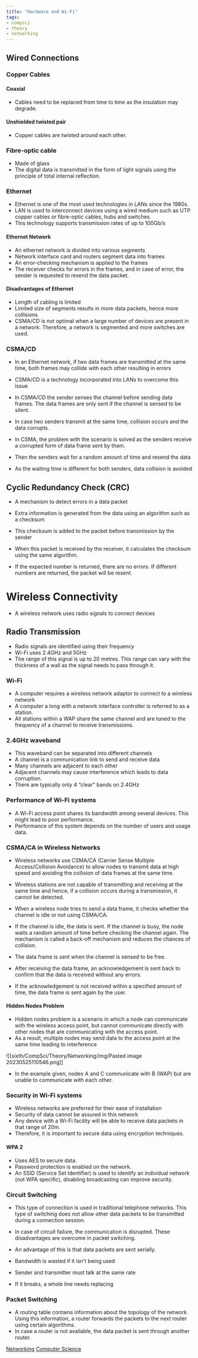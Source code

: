 ```yaml
---
title: "Hardware and Wi-Fi"
tags:
- compsci
- theory
- networking
---
```


## Wired Connections

### Copper Cables

#### Coaxial 

- Cables need to be replaced from time to time as the insulation may degrade.

#### Unshielded twisted pair

- Copper cables are twisted around each other.

### Fibre-optic cable

- Made of glass
- The digital data is transmitted in the form of light signals using the principle of total internal reflection.

### Ethernet

- Ethernet is one of the most used technologies in LANs since the 1980s.
- LAN  is used to interconnect devices using a wired medium such as UTP copper cables or fibre-optic cables, hubs and switches.
- This technology supports transmission rates of up to 100Gb/s

#### Ethernet Network

- An ethernet network is divided into various segments
- Network interface card and routers segment data into frames
- An error-checking mechanism is applied to the frames
- The receiver checks for errors in the frames, and in case of error, the sender is requested to resend the data packet.


#### Disadvantages of Ethernet

- Length of cabling is limited
- Limited size of segments results in more data packets, hence more collisions
- CSMA/CD is not optimal when a large number of devices are present in a network. Therefore, a network is segmented and more switches are used.

### CSMA/CD

- In an Ethernet network, if two data frames are transmitted at the same time, both frames may collide with each other resulting in errors
- CSMA/CD is a technology incorporated into LANs to overcome this issue
- In CSMA/CD the sender senses the channel before sending data frames. The data frames are only sent if the channel is sensed to be silent. 

- In case two senders transmit at the same time, collision occurs and the data corrupts. 
- In CSMA, the problem with the scenario is solved as the senders receive a corrupted form of data frame sent by them. 
- Then the senders wait for a random amount of time and resend the data
- As the waiting time is different for both senders, data collision is avoided

## Cyclic Redundancy Check (CRC)

- A mechanism to detect errors in a data packet
- Extra information is generated from the data using an algorithm such as a checksum
- This checksum is added to the packet before transmission by the sender
- When this packet is received by the receiver, it calculates the checksum using the same algorithm.

- If the expected number is returned, there are no errors. If different numbers are returned, the packet will be resent.

# Wireless Connectivity

- A wireless network uses radio signals to connect devices

## Radio Transmission 

- Radio signals are identified using their frequency
- Wi-Fi uses 2.4GHz  and 5GHz
- The range of this signal is up to 20 metres. This range can vary with the thickness of a wall as the signal needs to pass through it.

### Wi-Fi

- A computer requires a wireless network adaptor to connect to a wireless network
- A computer a long with a network interface controller is referred to as a station.
- All stations within a WAP share the same channel and are tuned to the frequency of a channel to receive transmissions.

### 2.4GHz waveband

- This waveband can be separated into different channels
- A channel is a communication link to send and receive data
- Many channels are adjacent to each other
- Adjacent channels may cause interference which leads to data corruption.
- There are typically only 4 “clear” bands on 2.4GHz

### Performance of Wi-Fi systems

- A Wi-Fi access point shares its bandwidth among several devices. This might lead to poor performance.
- Performance of this system depends on the number of users and usage data.

### CSMA/CA in Wireless Networks

- Wireless networks use CSMA/CA (Carrier Sense Multiple Access/Collision Avoidance) to allow nodes to transmit data at high speed and avoiding the collision of data frames at the same time.
- Wireless stations are not capable of transmitting and receiving at the same time and hence, if a collision occurs during a transmission, it cannot be detected.

- When a wireless node tries to send a data frame, it checks whether the channel is idle or not using CSMA/CA.
- If the channel is idle, the data is sent. If the channel is busy, the node waits a random amount of time before checking the channel again. The mechanism is called a back-off mechanism and reduces the chances of collision.
- The data frame is sent when the channel is sensed to be free.
- After receiving the data frame, an acknowledgement is sent back to confirm that the data is received without any errors.
- If the acknowledgement is not received within a specified amount of time, the data frame is sent again by the user.

#### Hidden Nodes Problem

- Hidden nodes problem is a scenario in which a node can communicate with the wireless access point, but cannot communicate directly with other nodes that are communicating with the access point.
- As a result, multiple nodes may send data to the access point at the same time leading to interference 

![[sixth/CompSci/Theory/Networking/img/Pasted image 20230525110546.png]]

- In the example given, nodes A and C communicate with B (WAP) but are unable to communicate with each other.

### Security in Wi-Fi systems

- Wireless networks are preferred for their ease of installation
- Security of data cannot be assured in this network
- Any device with a Wi-Fi facility will be able to receive data packets in that range of 20m.
- Therefore, it is important to secure data using encryption techniques.

#### WPA 2

- Uses AES to secure data.
- Password protection is enabled on the network.
- An SSID (Service Set Identifier) is used to identify an individual network (not WPA specific), disabling broadcasting can improve security.

### Circuit Switching

- This type of connection is used in traditional telephone networks. This type of switching does not allow other data packets to be transmitted during a connection session.
- In case of circuit failure, the communication is disrupted. These disadvantages are overcome in packet switching.

- An advantage of this is that data packets are sent serially. 
- Bandwidth is wasted if it isn't being used
- Sender and transmitter must talk at the same rate
- If it breaks, a whole line needs replacing

### Packet Switching

- A routing table contains information about the topology of the network. Using this information, a router forwards the packets to the next router using certain algorithms.
- In case a router is not available, the data packet is sent through another router.

[Networking](sixth/CompSci/Theory/Networking)
[Computer Science](/ComputerScience)